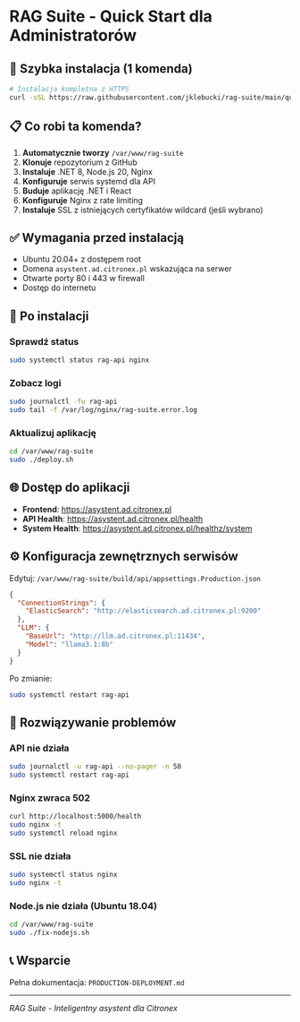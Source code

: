 # RAG Suite - Quick Start dla Administratorów

## 🚀 Szybka instalacja (1 komenda)

```bash
# Instalacja kompletna z HTTPS
curl -sSL https://raw.githubusercontent.com/jklebucki/rag-suite/main/quick-install.sh | sudo bash -s asystent.ad.citronex.pl admin@citronex.pl y
```

## 📋 Co robi ta komenda?

1. **Automatycznie tworzy** `/var/www/rag-suite`
2. **Klonuje** repozytorium z GitHub
3. **Instaluje** .NET 8, Node.js 20, Nginx
4. **Konfiguruje** serwis systemd dla API
5. **Buduje** aplikację .NET i React
6. **Konfiguruje** Nginx z rate limiting
7. **Instaluje** SSL z istniejących certyfikatów wildcard (jeśli wybrano)

## ✅ Wymagania przed instalacją

- Ubuntu 20.04+ z dostępem root
- Domena `asystent.ad.citronex.pl` wskazująca na serwer
- Otwarte porty 80 i 443 w firewall
- Dostęp do internetu

## 🔧 Po instalacji

### Sprawdź status
```bash
sudo systemctl status rag-api nginx
```

### Zobacz logi
```bash
sudo journalctl -fu rag-api
sudo tail -f /var/log/nginx/rag-suite.error.log
```

### Aktualizuj aplikację
```bash
cd /var/www/rag-suite
sudo ./deploy.sh
```

## 🌐 Dostęp do aplikacji

- **Frontend**: https://asystent.ad.citronex.pl
- **API Health**: https://asystent.ad.citronex.pl/health
- **System Health**: https://asystent.ad.citronex.pl/healthz/system

## ⚙️ Konfiguracja zewnętrznych serwisów

Edytuj: `/var/www/rag-suite/build/api/appsettings.Production.json`

```json
{
  "ConnectionStrings": {
    "ElasticSearch": "http://elasticsearch.ad.citronex.pl:9200"
  },
  "LLM": {
    "BaseUrl": "http://llm.ad.citronex.pl:11434",
    "Model": "llama3.1:8b"
  }
}
```

Po zmianie:
```bash
sudo systemctl restart rag-api
```

## 🚨 Rozwiązywanie problemów

### API nie działa
```bash
sudo journalctl -u rag-api --no-pager -n 50
sudo systemctl restart rag-api
```

### Nginx zwraca 502
```bash
curl http://localhost:5000/health
sudo nginx -t
sudo systemctl reload nginx
```

### SSL nie działa
```bash
sudo systemctl status nginx
sudo nginx -t
```

### Node.js nie działa (Ubuntu 18.04)
```bash
cd /var/www/rag-suite
sudo ./fix-nodejs.sh
```

## 📞 Wsparcie

Pełna dokumentacja: `PRODUCTION-DEPLOYMENT.md`

---
*RAG Suite - Inteligentny asystent dla Citronex*
